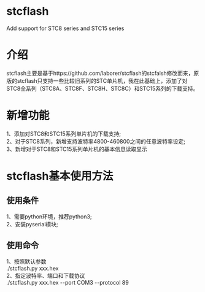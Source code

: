 # stcflash
Add support for STC8 series and STC15 series
# 介绍
stcflash主要是基于https://github.com/laborer/stcflash的stcfalsh修改而来，原版的stcflash只支持一些比较旧系列的STC单片机，我在此基础上，添加了对STC8全系列（STC8A、STC8F、STC8H、STC8C）和STC15系列的下载支持。
# 新增功能
1、添加对STC8和STC15系列单片机的下载支持;<br>
2、对于STC8系列，新增支持波特率4800-460800之间的任意波特率设定;<br>
3、新增对于STC8和STC15系列单片机的基本信息读取显示
# stcflash基本使用方法
## 使用条件
1、需要python环境，推荐python3;<br>
2、安装pyserial模块;<br>
## 使用命令
1、按照默认参数<br>
  ./stcflash.py xxx.hex<br>
2、指定波特率、端口和下载协议<br>
  ./stcflash.py xxx.hex --port COM3 --protocol 89
